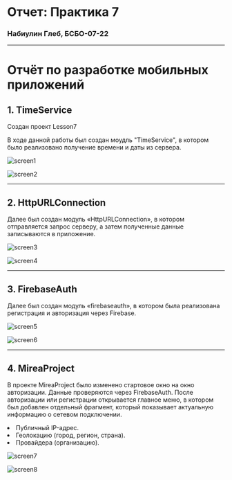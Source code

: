 # Отчет: Практика 7
### Набиулин Глеб, БСБО-07-22

---
# Отчёт по разработке мобильных приложений

## 1. TimeService

Создан проект Lesson7

В ходе данной работы был создан моудль "TimeService", в котором было реализовано получение времени и даты из сервера.

![screen1](https://github.com/user-attachments/assets/50eff464-d138-45c4-96de-48aeb73363c6)

![screen2](https://github.com/user-attachments/assets/e13c6a17-c131-4078-9dd2-5b1f7300612a)

---
## 2. HttpURLConnection

Далее был создан модуль «HttpURLConnection», в котором отправляется запрос серверу, а затем полученные данные записываются в приложение.

![screen3](https://github.com/user-attachments/assets/806a9649-1360-439e-8477-67f7edd0814b)

![screen4](https://github.com/user-attachments/assets/4d9cc20e-caf6-4e5b-88d3-24a663cddf2d)

---
## 3. FirebaseAuth

Далее был создан модуль «firebaseauth», в котором была реализована
регистрация и авторизация через Firebase.

![screen5](https://github.com/user-attachments/assets/c2f93e64-8019-4021-8ac5-2ebee499f484)

![screen6](https://github.com/user-attachments/assets/70c5aa49-2253-4cf1-a480-13b47be13a01)

---
## 4. MireaProject

В проекте MireaProject было изменено стартовое окно на окно авторизации. Данные проверяются через FirebaseAuth. После авторизации или регистрации открывается главное меню, в котором был добавлен отдельный фрагмент, который показывает актуальную информацию о сетевом подключении.

<ui>
<li>Публичный IP-адрес. </li>

<li>Геолокацию (город, регион, страна). </li>

<li>Провайдера (организацию). </li>
</ul>

![screen7](https://github.com/user-attachments/assets/0a0a7976-670a-4810-b678-a525b018d598)

![screen8](https://github.com/user-attachments/assets/01d7b8c9-eb46-403e-b9ea-a042d04d23ae)
